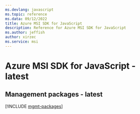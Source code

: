```yaml
---
ms.devlang: javascript
ms.topic: reference
ms.data: 09/12/2022
title: Azure MSI SDK for JavaScript
description: Reference for Azure MSI SDK for JavaScript
ms.author: jeffish
author: xirzec
ms.service: msi
---
```

# Azure MSI SDK for JavaScript - latest

## Management packages - latest
[!INCLUDE [mgmt-packages](msi-mgmt-index.md)]